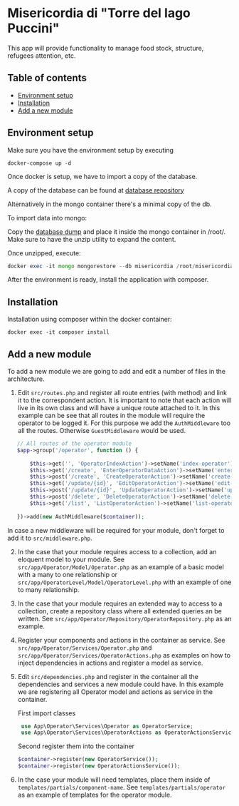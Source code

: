 Misericordia di "Torre del lago Puccini"
===============

This app will provide functionality to manage food stock, structure, refugees attention, etc.

Table of contents
-----------------
* [Environment setup](#environment-setup)
* [Installation](#installation)
* [Add a new module](#add-a-new-module)

Environment setup
------------
Make sure you have the environment setup by executing

```
docker-compose up -d
```

Once docker is setup, we have to import a copy of the database. 

A copy of the database can be found at [database repository](https://github.com/Misericordia-TDL/project-accoglienza-database)

Alternatively in the mongo container there's a minimal copy of the db.

To import data into mongo:

Copy the [database dump](https://github.com/Misericordia-TDL/project-accoglienza-database/blob/master/misericordia.zip) and place it inside the mongo container in /root/. Make sure to have the unzip utility to expand the content.

Once unzipped, execute:

```php
docker exec -it mongo mongorestore --db misericordia /root/misericordia/
```

After the environment is ready, install the application with composer.

Installation
------------
Installation using composer within the docker container:

```
docker exec -it composer install
```
Add a new module
------------

To add a new module we are going to add and edit a number of files in the architecture.


1) Edit `src/routes.php` and register all route entries (with method) and link it to the correspondent action.
It is important to note that each action will live in its own class and will have a unique route attached to it.
In this example can be see
that all routes in the module will require the operator to be logged it. 
For this purpose we add the `AuthMiddleware` too all the routes. Otherwise `GuestMiddleware` would be used.

  ```php
     // All routes of the operator module
     $app->group('/operator', function () {
     
         $this->get('', 'OperatorIndexAction')->setName('index-operator');
         $this->get('/create', 'EnterOperatorDataAction')->setName('enter-operator-data');
         $this->post('/create', 'CreateOperatorAction')->setName('create-operator');
         $this->get('/update/{id}', 'EditOperatorAction')->setName('edit-operator');
         $this->post('/update/{id}', 'UpdateOperatorAction')->setName('update-operator');
         $this->post('/delete', 'DeleteOperatorAction')->setName('delete-operator');
         $this->get('/list', 'ListOperatorAction')->setName('list-operator');
     
     })->add(new AuthMiddleware($container));
   ``` 

   In case a new middleware will be required for your module, don't forget to add it to `src/middleware.php`.

2) In the case that your module requires access to a collection, add an eloquent model to your module.
See `src/app/Operator/Model/Operator.php` as an example of a basic model with a many to one relationship 
or `src/app/OperatorLevel/Model/OperatorLevel.php` with an example of one to many relationship.

3) In the case that your module requires an extended way to access to a collection, create a repository class
where all extended queries an be written. See `src/app/Operator/Repository/OperatorRepository.php` as an example.

4) Register your components and actions in the container as service. 
See `src/app/Operator/Services/Operator.php` and `src/app/Operator/Services/OperatorActions.php` as examples on how to 
inject dependencies in actions and register a model as service.

5) Edit `src/dependencies.php` and register in the container all the dependencies and services a new module
could have. In this example we are registering all Operator model and actions as service in the container. 
    
    
    
    
   First import classes
   ```php
    use App\Operator\Services\Operator as OperatorService;
    use App\Operator\Services\OperatorActions as OperatorActionsService;
   ``` 
    
    
    
   Second register them into the container
    
    ```php
    $container->register(new OperatorService());
    $container->register(new OperatorActionsService());
    ``` 
    
6) In the case your module will need templates, place them inside of `templates/partials/component-name`.
See `templates/partials/operator` as an example of templates for the operator module.
